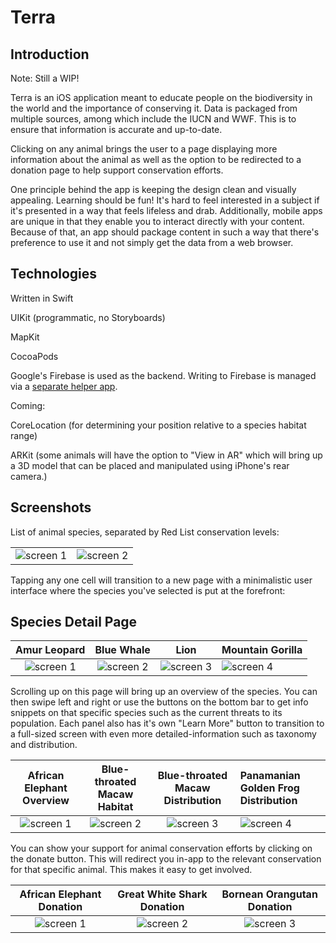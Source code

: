 # Terra

## Introduction
Note: Still a WIP!

Terra is an iOS application meant to educate people on the biodiversity in the world and the importance of conserving it. Data is packaged from multiple sources, among which include the IUCN and WWF. This is to ensure that information is accurate and up-to-date.

Clicking on any animal brings the user to a page displaying more information about the animal as well as the option to be redirected to a donation page to help support conservation efforts. 

One principle behind the app is keeping the design clean and visually appealing. Learning should be fun! It's hard to feel interested in a subject if it's presented in a way that feels lifeless and drab. Additionally, mobile apps are unique in that they enable you to interact directly with your content. Because of that, an app should package content in such a way that there's preference to use it and not simply get the data from a web browser.

## Technologies 
Written in Swift

UIKit (programmatic, no Storyboards)

MapKit

CocoaPods 

Google's Firebase is used as the backend. Writing to Firebase is managed via a [separate helper app](https://github.com/Anthony-R-G/Terra-Data-Upload-Helper).

Coming:

CoreLocation (for determining your position relative to a species habitat range)

ARKit (some animals will have the option to "View in AR" which will bring up a 3D model that can be placed and manipulated using iPhone's rear camera.)

## Screenshots
List of animal species, separated by Red List conservation levels:

|  |  |  
|:-----:|:-------:|
|![screen 1](https://i.imgur.com/h36QYDc.png) | ![screen 2](https://i.imgur.com/ur4JDNq.png) 

Tapping any one cell will transition to a new page with a minimalistic user interface where the species you've selected is put at the forefront:

## Species Detail Page
| Amur Leopard | Blue Whale | Lion | Mountain Gorilla |
|:-----:|:-------:|:-------:|:-------|
|![screen 1](https://i.imgur.com/4LOHr9o.png) | ![screen 2](https://i.imgur.com/E4Ayd80.png) |![screen 3](https://i.imgur.com/h6s1IGG.png)|![screen 4](https://i.imgur.com/HEA6LRg.png)|


Scrolling up on this page will bring up an overview of the species. You can then swipe left and right or use the buttons on the bottom bar to get info snippets on that specific species such as the current threats to its population. Each panel also has it's own "Learn More" button to transition to a full-sized screen with even more detailed-information such as taxonomy and distribution. 


| African Elephant Overview | Blue-throated Macaw Habitat | Blue-throated Macaw Distribution | Panamanian Golden Frog Distribution |
|:-----:|:-------:|:-------:|:-------|
|![screen 1](https://i.imgur.com/G2HG7Ju.png) | ![screen 2](https://i.imgur.com/gAL8twq.png) |![screen 3](https://i.imgur.com/Ueikygo.png)|![screen 4](https://i.imgur.com/fz7PtXS.png)|

You can show your support for animal conservation efforts by clicking on the donate button. This will redirect you in-app to the relevant conservation for that specific animal. This makes it easy to get involved.

| African Elephant Donation | Great White Shark Donation | Bornean Orangutan Donation |
|:-----:|:-------:|:-------:|
|![screen 1](https://i.imgur.com/SvsfysX.png) | ![screen 2](https://i.imgur.com/5rljCyK.png) | ![screen 3](https://i.imgur.com/3x6d1IV.png)



